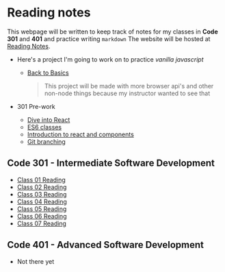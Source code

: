 # Reading notes

This webpage will be written to keep track of notes for my classes in **Code 301**
and **401** and practice writing `markdown`
The website will be hosted at [Reading Notes](https://ShadowDraco.github.io/reading-notes).

- Here's a project I'm going to work on to practice _vanilla javascript_

  - [Back to Basics](https://github.com/ShadowDraco/back-to-basics)
    > This project will be made with more browser api's and other non-node things because my instructor wanted to see that

- 301 Pre-work
  - [Dive into React](./diveIntoReact.md)
  - [ES6 classes](https://replit.com/@shadowdraco/ES6-Classes#vehicles-with-classes.js)
  - [Introduction to react and components](./introductionToReactAndCompents.md)
  - [Git branching](./LearnGitBranching)

## Code 301 - Intermediate Software Development

- [Class 01 Reading](./classDayReadings/class01Reading.md)
- [Class 02 Reading](./classDayReadings/class02Reading.md)
- [Class 03 Reading](./classDayReadings/class03Reading.md)
- [Class 04 Reading](./classDayReadings/class04Reading.md)
- [Class 05 Reading](./classDayReadings/class05Reading.md)
- [Class 06 Reading](./classDayReadings/class06Reading.md)
- [Class 07 Reading](./classDayReadings/class07Reading.md)

## Code 401 - Advanced Software Development

- Not there yet
